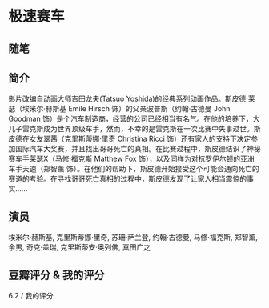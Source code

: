 # 极速赛车

## 随笔

## 简介

影片改编自动画大师吉田龙夫(Tatsuo Yoshida)的经典系列动画作品。斯皮德·莱瑟（埃米尔·赫斯基 Emile Hirsch 饰）的父亲波普斯（约翰·古德曼 John Goodman 饰）是个汽车制造商，经营的公司已经相当有名气。在他的培养下，大儿子雷克斯成为世界顶级车手，然而，不幸的是雷克斯在一次比赛中失事过世。斯皮德在女友翠茜（克里斯蒂娜·里奇 Christina Ricci 饰）还有家人的支持下决定参加国际汽车大奖赛，并且找出哥哥死亡的真相。在比赛过程中，斯皮德结识了神秘赛车手莱瑟X（马修·福克斯 Matthew Fox 饰），以及同样为对抗罗伊尔顿的亚洲车手天速（郑智薰 饰）。在他们的帮助下，斯皮德开始接受这个可能会通向死亡的赛道的考验。在寻找哥哥死亡真相的过程中，斯皮德发现了让家人相当震惊的事实……

## 演员

埃米尔·赫斯基, 克里斯蒂娜·里奇, 苏珊·萨兰登, 约翰·古德曼, 马修·福克斯, 郑智薰, 余男, 奇克·盖瑞, 克里斯蒂安·奥列佛, 真田广之

## 豆瓣评分 & 我的评分

6.2 / 我的评分
